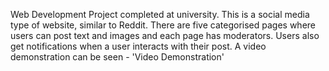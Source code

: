 Web Development Project completed at university.
This is a social media type of website, similar to Reddit. There are five categorised pages where users can post text and images and each page has moderators. Users also get notifications when a user interacts with their post.
A video demonstration can be seen - 'Video Demonstration'
